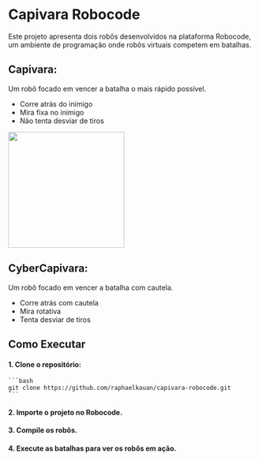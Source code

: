 # Capivara Robocode

Este projeto apresenta dois robôs desenvolvidos na plataforma Robocode, um ambiente de programação onde robôs virtuais competem em batalhas.

## Capivara:

Um robô focado em vencer a batalha o mais rápido possível.

-   Corre atrás do inimigo
-   Mira fixa no inimigo
-   Não tenta desviar de tiros

<img src="https://github.com/raphaelkauan/capivara-robocode/assets/111379005/aae2a2f2-5e3a-4ec9-b736-f5b7844e228e" width="235px" height="235px">

## CyberCapivara:

Um robô focado em vencer a batalha com cautela.

-   Corre atrás com cautela
-   Mira rotativa
-   Tenta desviar de tiros

## Como Executar

#### 1. Clone o repositório:

    ```bash
    git clone https://github.com/raphaelkauan/capivara-robocode.git
    ```

#### 2. Importe o projeto no Robocode.

#### 3. Compile os robôs.

#### 4. Execute as batalhas para ver os robôs em ação.
